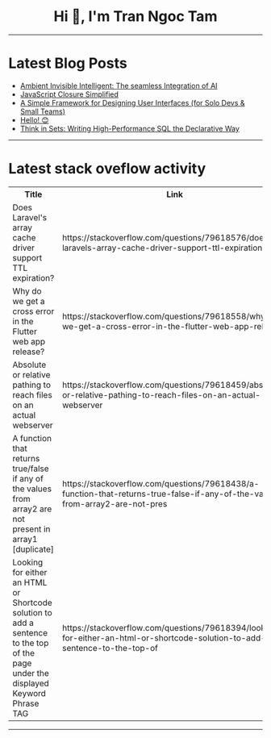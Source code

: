 <h1 align="center">Hi 👋, I'm Tran Ngoc Tam</h1>

---

# Latest Blog Posts 
<!-- BLOG-POST-LIST:START -->
- [Ambient Invisible Intelligent: The seamless Integration of AI](https://dev.to/ifeol/ambient-invisible-intelligent-the-seamless-integration-of-ai-73a)
- [JavaScript Closure Simplified](https://dev.to/hariclerry/javascript-closure-simplified-f2m)
- [A Simple Framework for Designing User Interfaces &lpar;for Solo Devs &amp; Small Teams&rpar;](https://dev.to/shayy/a-simple-framework-for-designing-user-interfaces-for-solo-devs-small-teams-36hj)
- [Hello! 😊](https://dev.to/jolaw/hello-2ogo)
- [Think in Sets: Writing High-Performance SQL the Declarative Way](https://dev.to/cristiansifuentes/think-in-sets-writing-high-performance-sql-the-declarative-way-317b)
<!-- BLOG-POST-LIST:END -->

---

# Latest stack oveflow activity
<table>
  <tr><th>Title</th><th>Link</th></tr>
  <!-- STACKOVERFLOW:START --><tr><td>Does Laravel&#39;s array cache driver support TTL expiration?</td><td>https://stackoverflow.com/questions/79618576/does-laravels-array-cache-driver-support-ttl-expiration</td></tr><tr><td>Why do we get a cross error in the Flutter web app release?</td><td>https://stackoverflow.com/questions/79618558/why-do-we-get-a-cross-error-in-the-flutter-web-app-release</td></tr><tr><td>Absolute or relative pathing to reach files on an actual webserver</td><td>https://stackoverflow.com/questions/79618459/absolute-or-relative-pathing-to-reach-files-on-an-actual-webserver</td></tr><tr><td>A function that returns true/false if any of the values from array2 are not present in array1 [duplicate]</td><td>https://stackoverflow.com/questions/79618438/a-function-that-returns-true-false-if-any-of-the-values-from-array2-are-not-pres</td></tr><tr><td>Looking for either an HTML or Shortcode solution to add a sentence to the top of the page under the displayed Keyword Phrase TAG</td><td>https://stackoverflow.com/questions/79618394/looking-for-either-an-html-or-shortcode-solution-to-add-a-sentence-to-the-top-of</td></tr><!-- STACKOVERFLOW:END -->
</table>

---


